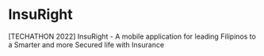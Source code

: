 # InsuRight
[TECHATHON 2022] InsuRight - A mobile application for leading Filipinos to a Smarter and more Secured life with Insurance

